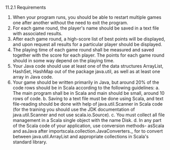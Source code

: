 11.2.1 Requirements

1. When your program runs, you should be able to restart multiple games one after another without the need to exit the program.
2. For each game round, the player's name should be saved in a text file with associated results.
3. After each game round, a high-score list of best points will be displayed, and upon request all results for a particular player should be displayed.
4. The playing time of each game round shall be measured and saved together with the score for each player. The points for each game round should in some way depend on the playing time.
5. Your Java code should use at least one of the data structures ArrayList, HashSet, HashMap out of the package java.util, as well as at least one array in Java code.
6. Your game should be written primarily in Java, but around 20% of the code rows should be in Scala according to the following guidelines:
   a. The main program shall be in Scala and main should be small, around 10 rows of code.
   b. Saving to a text file must be done using Scala, and text file-reading should be done with help of java.util.Scanner in Scala code (for the training you should use the JDK documentation of java.util.Scanner and not use scala.io.Source).
   c. You must collect all file management in a Scala single object with the name Disk.
   d. In any part of the Scala code of your application, use conversion methods- asScala and asJava after importscala.collection.JavaConverters._ for to convert between java.util.ArrayList and appropriate collections in Scala's standard library.
